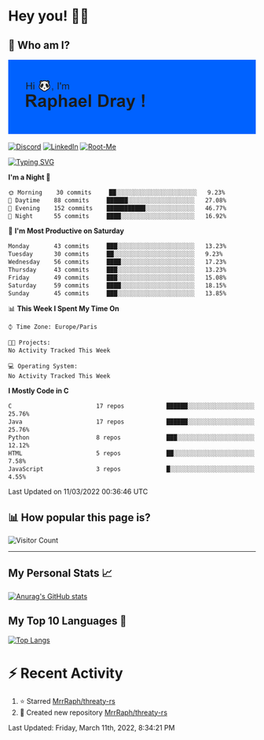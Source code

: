 # **Hey you! 👋🏼**

## **🔎 Who am I?**

<img src="https://github.com/MrrRaph/MrrRaph/blob/master/header.png?raw=true">

[![Discord](https://img.shields.io/badge/Discord-7289DA?style=for-the-badge&logo=discord&logoColor=white
)](https://discordapp.com/users/MrRaph#4214/)
[![LinkedIn](https://img.shields.io/badge/LinkedIn-0077B5?style=for-the-badge&logo=linkedin&logoColor=white)](https://www.linkedin.com/in/raphaeldray/)
[![Root-Me](https://img.shields.io/badge/dynamic/json?color=yellowgreen&label=Root-me%20Score&query=score&style=for-the-badge&url=https://raw.githubusercontent.com/MrrRaph/MrrRaph/master/root-me-stats.json&logoColor=white)](https://www.root-me.org/PandHacker)


[![Typing SVG](https://readme-typing-svg.herokuapp.com?font=glory&size=23&multiline=true&height=65&lines=CyberSecurity+Engineer+%F0%9F%92%BB;Freelance+Fullstack+Developer)](https://git.io/typing-svg)

<!--START_SECTION:waka-->
**I'm a Night 🦉** 

```text
🌞 Morning    30 commits     ██░░░░░░░░░░░░░░░░░░░░░░░   9.23% 
🌆 Daytime    88 commits     ██████░░░░░░░░░░░░░░░░░░░   27.08% 
🌃 Evening    152 commits    ███████████░░░░░░░░░░░░░░   46.77% 
🌙 Night      55 commits     ████░░░░░░░░░░░░░░░░░░░░░   16.92%

```
📅 **I'm Most Productive on Saturday** 

```text
Monday       43 commits     ███░░░░░░░░░░░░░░░░░░░░░░   13.23% 
Tuesday      30 commits     ██░░░░░░░░░░░░░░░░░░░░░░░   9.23% 
Wednesday    56 commits     ████░░░░░░░░░░░░░░░░░░░░░   17.23% 
Thursday     43 commits     ███░░░░░░░░░░░░░░░░░░░░░░   13.23% 
Friday       49 commits     ███░░░░░░░░░░░░░░░░░░░░░░   15.08% 
Saturday     59 commits     ████░░░░░░░░░░░░░░░░░░░░░   18.15% 
Sunday       45 commits     ███░░░░░░░░░░░░░░░░░░░░░░   13.85%

```


📊 **This Week I Spent My Time On** 

```text
⌚︎ Time Zone: Europe/Paris

🐱‍💻 Projects: 
No Activity Tracked This Week

💻 Operating System: 
No Activity Tracked This Week

```

**I Mostly Code in C** 

```text
C                        17 repos            ██████░░░░░░░░░░░░░░░░░░░   25.76% 
Java                     17 repos            ██████░░░░░░░░░░░░░░░░░░░   25.76% 
Python                   8 repos             ███░░░░░░░░░░░░░░░░░░░░░░   12.12% 
HTML                     5 repos             ██░░░░░░░░░░░░░░░░░░░░░░░   7.58% 
JavaScript               3 repos             █░░░░░░░░░░░░░░░░░░░░░░░░   4.55%

```



 Last Updated on 11/03/2022 00:36:46 UTC
<!--END_SECTION:waka-->

## **📊 How popular this page is?**

![Visitor Count](https://profile-counter.glitch.me/MrrRaph/count.svg)

---

## **My Personal Stats 📈**

[![Anurag's GitHub stats](https://github-readme-stats.vercel.app/api?username=mrrraph&count_private=true&show_icons=true&title_color=fff&text_color=fff&bg_color=30,36d1dc,904e95)](https://github.com/anuraghazra/github-readme-stats)

## **My Top 10 Languages 📣**

[![Top Langs](https://github-readme-stats.vercel.app/api/top-langs/?username=mrrraph&langs_count=10&layout=compact&hide=html,css&hide_title=true)](https://github.com/anuraghazra/github-readme-stats)


# **⚡ Recent Activity**

<!--RECENT_ACTIVITY:start-->
1. ⭐ Starred [MrrRaph/threaty-rs](https://github.com/MrrRaph/threaty-rs)
2. 📔 Created new repository [MrrRaph/threaty-rs](https://github.com/MrrRaph/threaty-rs)
<!--RECENT_ACTIVITY:end-->
<!--RECENT_ACTIVITY:last_update-->
Last Updated: Friday, March 11th, 2022, 8:34:21 PM
<!--RECENT_ACTIVITY:last_update_end-->
